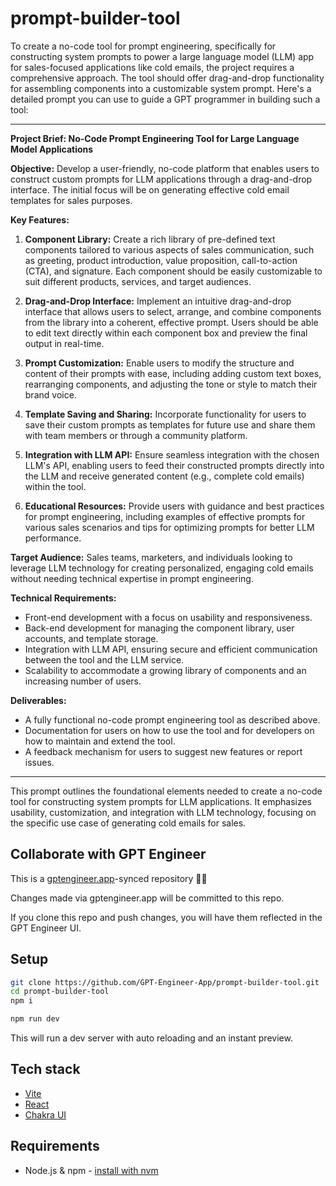 # prompt-builder-tool

To create a no-code tool for prompt engineering, specifically for constructing system prompts to power a large language model (LLM) app for sales-focused applications like cold emails, the project requires a comprehensive approach. The tool should offer drag-and-drop functionality for assembling components into a customizable system prompt. Here's a detailed prompt you can use to guide a GPT programmer in building such a tool:

---

**Project Brief: No-Code Prompt Engineering Tool for Large Language Model Applications**

**Objective:** Develop a user-friendly, no-code platform that enables users to construct custom prompts for LLM applications through a drag-and-drop interface. The initial focus will be on generating effective cold email templates for sales purposes.

**Key Features:**

1. **Component Library:** Create a rich library of pre-defined text components tailored to various aspects of sales communication, such as greeting, product introduction, value proposition, call-to-action (CTA), and signature. Each component should be easily customizable to suit different products, services, and target audiences.

2. **Drag-and-Drop Interface:** Implement an intuitive drag-and-drop interface that allows users to select, arrange, and combine components from the library into a coherent, effective prompt. Users should be able to edit text directly within each component box and preview the final output in real-time.

3. **Prompt Customization:** Enable users to modify the structure and content of their prompts with ease, including adding custom text boxes, rearranging components, and adjusting the tone or style to match their brand voice.

4. **Template Saving and Sharing:** Incorporate functionality for users to save their custom prompts as templates for future use and share them with team members or through a community platform.

5. **Integration with LLM API:** Ensure seamless integration with the chosen LLM's API, enabling users to feed their constructed prompts directly into the LLM and receive generated content (e.g., complete cold emails) within the tool.

6. **Educational Resources:** Provide users with guidance and best practices for prompt engineering, including examples of effective prompts for various sales scenarios and tips for optimizing prompts for better LLM performance.

**Target Audience:** Sales teams, marketers, and individuals looking to leverage LLM technology for creating personalized, engaging cold emails without needing technical expertise in prompt engineering.

**Technical Requirements:**

- Front-end development with a focus on usability and responsiveness.
- Back-end development for managing the component library, user accounts, and template storage.
- Integration with LLM API, ensuring secure and efficient communication between the tool and the LLM service.
- Scalability to accommodate a growing library of components and an increasing number of users.

**Deliverables:**

- A fully functional no-code prompt engineering tool as described above.
- Documentation for users on how to use the tool and for developers on how to maintain and extend the tool.
- A feedback mechanism for users to suggest new features or report issues.

---

This prompt outlines the foundational elements needed to create a no-code tool for constructing system prompts for LLM applications. It emphasizes usability, customization, and integration with LLM technology, focusing on the specific use case of generating cold emails for sales.

## Collaborate with GPT Engineer

This is a [gptengineer.app](https://gptengineer.app)-synced repository 🌟🤖

Changes made via gptengineer.app will be committed to this repo.

If you clone this repo and push changes, you will have them reflected in the GPT Engineer UI.

## Setup

```sh
git clone https://github.com/GPT-Engineer-App/prompt-builder-tool.git
cd prompt-builder-tool
npm i
```

```sh
npm run dev
```

This will run a dev server with auto reloading and an instant preview.

## Tech stack

- [Vite](https://vitejs.dev/)
- [React](https://react.dev/)
- [Chakra UI](https://chakra-ui.com/)

## Requirements

- Node.js & npm - [install with nvm](https://github.com/nvm-sh/nvm#installing-and-updating)
